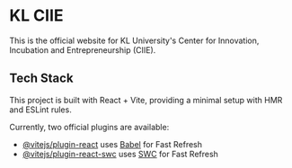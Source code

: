 # KL CIIE

This is the official website for KL University's Center for Innovation, Incubation and Entrepreneurship (CIIE).

## Tech Stack

This project is built with React + Vite, providing a minimal setup with HMR and ESLint rules.

Currently, two official plugins are available:

- [@vitejs/plugin-react](https://github.com/vitejs/vite-plugin-react/blob/main/packages/plugin-react/README.md) uses [Babel](https://babeljs.io/) for Fast Refresh
- [@vitejs/plugin-react-swc](https://github.com/vitejs/vite-plugin-react-swc) uses [SWC](https://swc.rs/) for Fast Refresh
